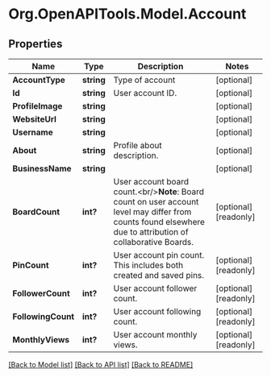 # Org.OpenAPITools.Model.Account

## Properties

Name | Type | Description | Notes
------------ | ------------- | ------------- | -------------
**AccountType** | **string** | Type of account | [optional] 
**Id** | **string** | User account ID. | [optional] 
**ProfileImage** | **string** |  | [optional] 
**WebsiteUrl** | **string** |  | [optional] 
**Username** | **string** |  | [optional] 
**About** | **string** | Profile about description. | [optional] 
**BusinessName** | **string** |  | [optional] 
**BoardCount** | **int?** | User account board count.&lt;br/&gt;**Note**: Board count on user account level may differ from counts found elsewhere due to attribution of collaborative Boards. | [optional] [readonly] 
**PinCount** | **int?** | User account pin count. This includes both created and saved pins. | [optional] [readonly] 
**FollowerCount** | **int?** | User account follower count. | [optional] [readonly] 
**FollowingCount** | **int?** | User account following count. | [optional] [readonly] 
**MonthlyViews** | **int?** | User account monthly views. | [optional] [readonly] 

[[Back to Model list]](../README.md#documentation-for-models) [[Back to API list]](../README.md#documentation-for-api-endpoints) [[Back to README]](../README.md)

